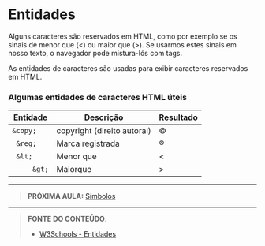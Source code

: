 # Entidades

Alguns caracteres são reservados em HTML, como por exemplo se os sinais de menor que (<) ou maior que (>). Se usarmos estes sinais em nosso texto, o navegador pode mistura-lós com tags.

As entidades de caracteres são usadas para exibir caracteres reservados em HTML.

### Algumas entidades de caracteres HTML úteis

| Entidade    | Descrição                   | Resultado |
| ----------- | --------------------------- | --------- |
| `&copy;`    | copyright (direito autoral) | &copy;    |
| ` &reg;`    | Marca registrada            | &reg;     |
| ` &lt;`     | Menor que                   | &lt;      |
| ` 	&gt;` | Maiorque                    | &gt;      |

---

> **PRÓXIMA AULA:** [Símbolos](../2.18-simbolos)

***


> **FONTE DO CONTEÚDO**:
>
> - [W3Schools - Entidades](https://www.w3schools.com/html/html_entities.asp)

